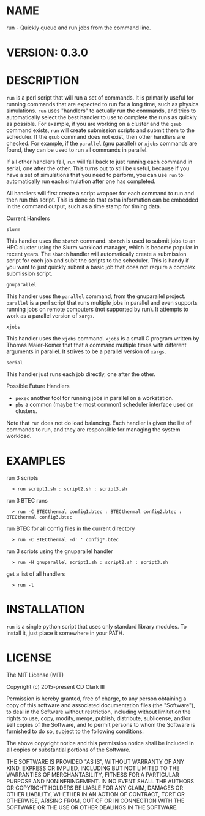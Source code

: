 
# NAME
run - Quickly queue and run jobs from the command line.

# VERSION: 0.3.0

# DESCRIPTION

  `run` is a perl script that will run a set of commands.
  It is primarily useful for running commands that are expected to run for a long
  time, such as physics simulations.  `run` uses "handlers" to actually run the
  commands, and tries to automatically select the best handler to use to complete
  the runs as quickly as possible. For example, if you are working on a cluster
  and the `qsub` command exists, `run` will create submission scripts and submit
  them to the scheduler.  If the `qsub` command does not exist, then other handlers
  are checked. For example, if the `parallel` (gnu parallel) or `xjobs` commands
  are found, they can be used to run all commands in parallel.

  If all other handlers fail, `run` will fall back to just running each command
  in serial, one after the other.  This turns out to still be useful, because if
  you have a set of simulations that you need to perform, you can use `run` to
  automatically run each simulation after one has completed.

  All handlers will first create a script wrapper for each command to run and
  then run this script.  This is done so that extra information can be embedded
  in the command output, such as a time stamp for timing data.


  Current Handlers

  `slurm`

  This handler uses the `sbatch` command. `sbatch` is used to submit jobs to
  an HPC cluster using the Slurm workload manager, which is become popular
  in recent years. The `sbatch` handler will automatically
  create a submission script for each job and subit the scripts to the scheduler.
  This is handy if you want to just quickly submit a basic job that does not
  require a complex submission script.


  `gnuparallel`

  This handler uses the `parallel` command, from the gnuparallel project. `parallel` is a
  perl script that runs multiple jobs in parallel and even supports running jobs on remote computers
  (not supported by run). It attempts to work as a parallel version of `xargs`.

  `xjobs`

  This handler uses the `xjobs` command. `xjobs` is a small C program written by Thomas Maier-Komer that
  that a command multiple times with different arguments in parallel.
  It strives to be a parallel version of `xargs`.

  `serial`

  This handler just runs each job directly, one after the other.


  Possible Future Handlers

  - `pexec` another tool for running jobs in parallel on a workstation.
  - `pbs` a common (maybe the most common) scheduler interface used on clusters.


  Note that `run` does not do load balancing. Each handler is given the list of commands to run, and they are responsible
  for managing the system workload.

# EXAMPLES

  run 3 scripts

      > run script1.sh : script2.sh : script3.sh

  run 3 BTEC runs

      > run -C BTECthermal config1.btec : BTECthermal config2.btec : BTECthermal config3.btec

  run BTEC for all config files in the current directory

      > run -C BTECthermal -d' ' config*.btec

  run 3 scripts using the gnuparallel handler

      > run -H gnuparallel script1.sh : script2.sh : script3.sh

  get a list of all handlers

      > run -l

# INSTALLATION

  `run` is a single python script that uses only standard library modules.
  To install it, just place it somewhere in your PATH.


# LICENSE

  The MIT License (MIT)

  Copyright (c) 2015-present CD Clark III

  Permission is hereby granted, free of charge, to any person obtaining a copy
  of this software and associated documentation files (the "Software"), to deal
  in the Software without restriction, including without limitation the rights
  to use, copy, modify, merge, publish, distribute, sublicense, and/or sell
  copies of the Software, and to permit persons to whom the Software is
  furnished to do so, subject to the following conditions:

  The above copyright notice and this permission notice shall be included in
  all copies or substantial portions of the Software.

  THE SOFTWARE IS PROVIDED "AS IS", WITHOUT WARRANTY OF ANY KIND, EXPRESS OR
  IMPLIED, INCLUDING BUT NOT LIMITED TO THE WARRANTIES OF MERCHANTABILITY,
  FITNESS FOR A PARTICULAR PURPOSE AND NONINFRINGEMENT. IN NO EVENT SHALL THE
  AUTHORS OR COPYRIGHT HOLDERS BE LIABLE FOR ANY CLAIM, DAMAGES OR OTHER
  LIABILITY, WHETHER IN AN ACTION OF CONTRACT, TORT OR OTHERWISE, ARISING FROM,
  OUT OF OR IN CONNECTION WITH THE SOFTWARE OR THE USE OR OTHER DEALINGS IN
  THE SOFTWARE.

